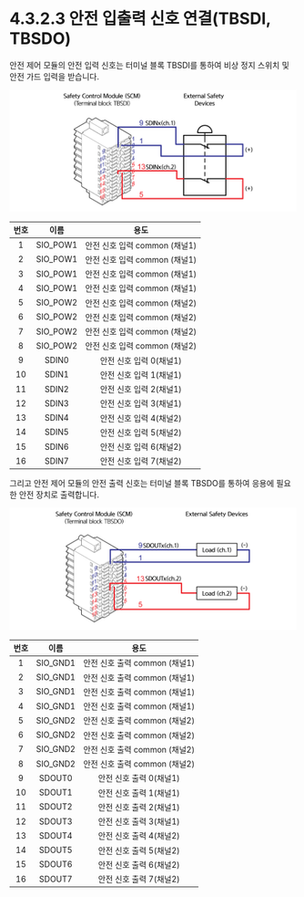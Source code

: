 # 4.3.2.3 안전 입출력 신호 연결\(TBSDI, TBSDO\)

안전 제어 모듈의 안전 입력 신호는 터미널 블록 TBSDI를 통하여 비상 정지 스위치 및 안전 가드 입력을 받습니다.

![&#xADF8;&#xB9BC; 30 &#xC548;&#xC804; &#xC785;&#xB825; &#xC2E0;&#xD638; &#xC5F0;&#xACB0;\(TBSDI\)](../../../.gitbook/assets/image111.png)

| **번호** | **이름** | **용도** |
| :---: | :---: | :---: |
| 1 | SIO\_POW1 | 안전 신호 입력 common \(채널1\) |
| 2 | SIO\_POW1 | 안전 신호 입력 common \(채널1\) |
| 3 | SIO\_POW1 | 안전 신호 입력 common \(채널1\) |
| 4 | SIO\_POW1 | 안전 신호 입력 common \(채널1\) |
| 5 | SIO\_POW2 | 안전 신호 입력 common \(채널2\) |
| 6 | SIO\_POW2 | 안전 신호 입력 common \(채널2\) |
| 7 | SIO\_POW2 | 안전 신호 입력 common \(채널2\) |
| 8 | SIO\_POW2 | 안전 신호 입력 common \(채널2\) |
| 9 | SDIN0 | 안전 신호 입력 0\(채널1\) |
| 10 | SDIN1 | 안전 신호 입력 1\(채널1\) |
| 11 | SDIN2 | 안전 신호 입력 2\(채널1\) |
| 12 | SDIN3 | 안전 신호 입력 3\(채널1\) |
| 13 | SDIN4 | 안전 신호 입력 4\(채널2\) |
| 14 | SDIN5 | 안전 신호 입력 5\(채널2\) |
| 15 | SDIN6 | 안전 신호 입력 6\(채널2\) |
| 16 | SDIN7 | 안전 신호 입력 7\(채널2\) |

그리고 안전 제어 모듈의 안전 출력 신호는 터미널 블록 TBSDO를 통하여 응용에 필요한 안전 장치로 출력합니다.

![&#xADF8;&#xB9BC; 31 &#xC548;&#xC804; &#xCD9C;&#xB825; &#xC2E0;&#xD638; &#xC5F0;&#xACB0;\(TBSDO\)](../../../.gitbook/assets/image112.png)

| **번호** | **이름** | **용도** |
| :---: | :---: | :---: |
| 1 | SIO\_GND1 | 안전 신호 출력 common \(채널1\) |
| 2 | SIO\_GND1 | 안전 신호 출력 common \(채널1\) |
| 3 | SIO\_GND1 | 안전 신호 출력 common \(채널1\) |
| 4 | SIO\_GND1 | 안전 신호 출력 common \(채널1\) |
| 5 | SIO\_GND2 | 안전 신호 출력 common \(채널2\) |
| 6 | SIO\_GND2 | 안전 신호 출력 common \(채널2\) |
| 7 | SIO\_GND2 | 안전 신호 출력 common \(채널2\) |
| 8 | SIO\_GND2 | 안전 신호 출력 common \(채널2\) |
| 9 | SDOUT0 | 안전 신호 출력 0\(채널1\) |
| 10 | SDOUT1 | 안전 신호 출력 1\(채널1\) |
| 11 | SDOUT2 | 안전 신호 출력 2\(채널1\) |
| 12 | SDOUT3 | 안전 신호 출력 3\(채널1\) |
| 13 | SDOUT4 | 안전 신호 출력 4\(채널2\) |
| 14 | SDOUT5 | 안전 신호 출력 5\(채널2\) |
| 15 | SDOUT6 | 안전 신호 출력 6\(채널2\) |
| 16 | SDOUT7 | 안전 신호 출력 7\(채널2\) |

